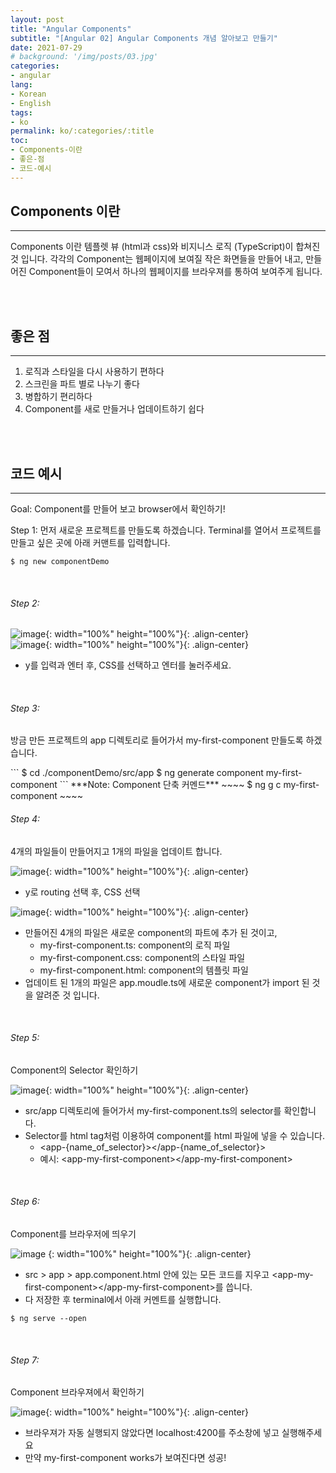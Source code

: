 ```yaml
---
layout: post
title: "Angular Components"
subtitle: "[Angular 02] Angular Components 개념 알아보고 만들기"
date: 2021-07-29
# background: '/img/posts/03.jpg'
categories:
- angular
lang:
- Korean
- English
tags:
- ko
permalink: ko/:categories/:title
toc:
- Components-이란
- 좋은-점
- 코드-예시
---
```


## Components 이란
***
Components 이란 템플렛 뷰 (html과 css)와 비지니스 로직 (TypeScript)이 합쳐진 것 입니다. 각각의 Component는 웹페이지에 보여질 작은 화면들을 만들어 내고, 만들어진 Component들이 모여서 하나의 웹페이지를 브라우져를 통하여 보여주게 됩니다. 

<!-- 예시로 아마존 웹사이트를 보도록 하겠습니다. 아마 아마존이 Angular를 사용하지는 않겠지만 좋은 Component 예시라서 아마존 웹사이트로 보여드립니다.   -->
<br>
<br>

## 좋은 점
***
1. 로직과 스타일을 다시 사용하기 편하다  
2. 스크린을 파트 별로 나누기 좋다  
3. 병합하기 편리하다  
4. Component를 새로 만들거나 업데이트하기 쉽다  
<br>
<br>

## 코드 예시
***
Goal: Component를 만들어 보고 browser에서 확인하기!
<br>

Step 1: 먼저 새로운 프로젝트를 만들도록 하겠습니다. Terminal를 열어서 프로젝트를 만들고 싶은 곳에 아래 커맨트를 입력합니다.  
~~~~
$ ng new componentDemo
~~~~
<br>

<h6>Step 2:</h6> 

![image](https://user-images.githubusercontent.com/44415731/127566380-1daac241-b8fd-4998-bebc-8207a12c2080.png){: width="100%" height="100%"}{: .align-center}  
![image](https://user-images.githubusercontent.com/44415731/127567190-afec7ad3-3c57-4cb0-b8e6-de2ca36704a5.png){: width="100%" height="100%"}{: .align-center}  

- y를 입력과 엔터 후, CSS를 선택하고 엔터를 눌러주세요.

<br>

<h6>Step 3:</h6> <p style="margin-top:0px">방금 만든 프로젝트의 app 디렉토리로 들어가서 my-first-component 만들도록 하겠습니다.</p>  
```
$ cd ./componentDemo/src/app
$ ng generate component my-first-component
```
***Note: Component 단축 커멘드***
~~~~
$ ng g c my-first-component
~~~~
<br>

<h6>Step 4:</h6> 4개의 파일들이 만들어지고 1개의 파일을 업데이트 합니다.

![image](https://user-images.githubusercontent.com/44415731/127567976-706cb96f-89b6-4577-b6f1-7eec5859c333.png){: width="100%" height="100%"}{: .align-center}  
- y로 routing 선택 후, CSS 선택

![image](https://user-images.githubusercontent.com/44415731/127569468-d28cc7e1-c714-4dbc-a342-b79379f31957.png){: width="100%" height="100%"}{: .align-center}  
- 만들어진 4개의 파일은 새로운 component의 파트에 추가 된 것이고,
  - my-first-component.ts: component의 로직 파일
  - my-first-component.css: component의 스타일 파일
  - my-first-component.html: component의 템플릿 파일 
- 업데이트 된 1개의 파일은 app.moudle.ts에 새로운 component가 import 된 것을 알려준 것 입니다.
<br>

<h6>Step 5:</h6> Component의 Selector 확인하기

![image](https://user-images.githubusercontent.com/44415731/127720479-d6979ab2-e811-49db-a312-88016b660d95.png){: width="100%" height="100%"}{: .align-center} 
- src/app 디렉토리에 들어가서 my-first-component.ts의 selector를 확인합니다.
- Selector를 html tag처럼 이용하여 component를 html 파일에 넣을 수 있습니다.
  - \<app-{name_of_selector}>\</app-{name_of_selector}>
  - 예시: \<app-my-first-component>\</app-my-first-component>
<br>

<h6>Step 6:</h6> Component를 브라우저에 띄우기

![image](https://user-images.githubusercontent.com/44415731/127720983-6e117662-1115-483d-875b-185731f0a402.png)
{: width="100%" height="100%"}{: .align-center}  
- src > app > app.component.html 안에 있는 모든 코드를 지우고 \<app-my-first-component>\</app-my-first-component>를 씁니다.
- 다 저장한 후 terminal에서 아래 커멘트를 실행합니다.
~~~~
$ ng serve --open
~~~~
<br>

<h6>Step 7:</h6> Component 브라우져에서 확인하기

![image](https://user-images.githubusercontent.com/44415731/127721185-fd754c12-f5a2-4f30-992a-3c420f4deffc.png){: width="100%" height="100%"}{: .align-center}  
- 브라우져가 자동 실행되지 않았다면 localhost:4200를 주소창에 넣고 실행해주세요
- 만약 my-first-component works가 보여진다면 성공!
